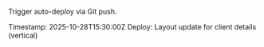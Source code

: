 Trigger auto-deploy via Git push.

Timestamp: 2025-10-28T15:30:00Z
Deploy: Layout update for client details (vertical)


